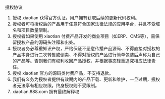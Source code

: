 授权协议
1. 授权 xiaotian 获得官方认证，用户拥有获取后续的更新代码权利。
2. 授权者可将授权后的产品用于任意符合国家法律法规的应用平台，并且不受域名和项目数量限制。
3. 授权者如果使用 xiaotian 付费产品开发的商业项目（如ERP、CMS等），需保留授权产品的源码头注释和出处。
4. 授权者务必尊重知识产权，严格保证不恶意传播产品源码、不得直接对授权的产品本身进行二次转售或倒卖、不得对授权的产品进行简单包装后声称为自己的产品等。否则我们有权利收回产品授权，并根据事态轻重追究相应法律责任。
5. 授权 xiaotian 官方的源码类付费产品，不支持退款。
6. 我们有义务为授权者提供有效期内的产品下载、更新和维护，一旦过期，授权者无法享有相应权限。终身授权则不受限制。
7. xiaotian.888.com 拥有最终解释权